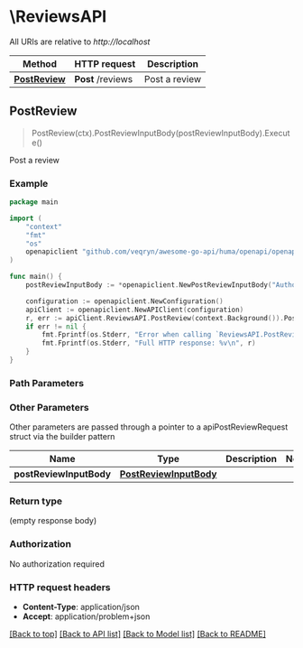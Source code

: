 # \ReviewsAPI

All URIs are relative to *http://localhost*

Method | HTTP request | Description
------------- | ------------- | -------------
[**PostReview**](ReviewsAPI.md#PostReview) | **Post** /reviews | Post a review



## PostReview

> PostReview(ctx).PostReviewInputBody(postReviewInputBody).Execute()

Post a review

### Example

```go
package main

import (
	"context"
	"fmt"
	"os"
	openapiclient "github.com/veqryn/awesome-go-api/huma/openapi/openapi_generator/go/client/gen"
)

func main() {
	postReviewInputBody := *openapiclient.NewPostReviewInputBody("Author_example", int64(123)) // PostReviewInputBody | 

	configuration := openapiclient.NewConfiguration()
	apiClient := openapiclient.NewAPIClient(configuration)
	r, err := apiClient.ReviewsAPI.PostReview(context.Background()).PostReviewInputBody(postReviewInputBody).Execute()
	if err != nil {
		fmt.Fprintf(os.Stderr, "Error when calling `ReviewsAPI.PostReview``: %v\n", err)
		fmt.Fprintf(os.Stderr, "Full HTTP response: %v\n", r)
	}
}
```

### Path Parameters



### Other Parameters

Other parameters are passed through a pointer to a apiPostReviewRequest struct via the builder pattern


Name | Type | Description  | Notes
------------- | ------------- | ------------- | -------------
 **postReviewInputBody** | [**PostReviewInputBody**](PostReviewInputBody.md) |  | 

### Return type

 (empty response body)

### Authorization

No authorization required

### HTTP request headers

- **Content-Type**: application/json
- **Accept**: application/problem+json

[[Back to top]](#) [[Back to API list]](../README.md#documentation-for-api-endpoints)
[[Back to Model list]](../README.md#documentation-for-models)
[[Back to README]](../README.md)

